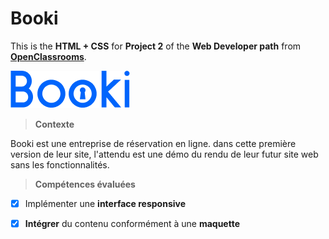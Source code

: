 # Booki

This is the **HTML + CSS** for **Project 2** of the **Web Developer path** from **[OpenClassrooms](https://openclassrooms.com/fr/)**.

 <img  src="./images/logo/Booki.png"  alt="Logo Booki">

> **Contexte**

Booki est une entreprise de réservation en ligne. dans cette première version de leur site, l'attendu est une démo du rendu de leur futur site web sans les fonctionnalités.

> **Compétences évaluées**

 - [x] Implémenter une **interface responsive** 
 - [x] **Intégrer** du contenu conformément à une **maquette**
 
